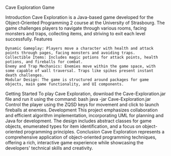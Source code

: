 Cave Exploration Game

Introduction
Cave Exploration is a Java-based game developed for the Object-Oriented Programming 2 course at the University of Strasbourg. The game challenges players to navigate through various rooms, facing monsters and traps, collecting items, and striving to exit each level successfully.
Features

    Dynamic Gameplay: Players move a character with health and attack points through pages, facing monsters and avoiding traps.
    Collectible Items: Includes magic potions for attack points, health potions, and fireballs for combat.
    Enemy and Trap Mechanics: Enemies move within the game space, with some capable of wall traversal. Traps like spikes present instant death challenges.
    Modular Design: The game is structured around packages for game objects, main game functionality, and UI components.

Getting Started
To play Cave Exploration, download the Cave-Exploration.jar file and run it using the command:
bash
java -jar Cave-Exploration.jar
Control the player using the ZQSD keys for movement and click to launch fireballs at enemies.
Development
This project emphasizes collaboration and efficient algorithm implementation, incorporating UML for planning and Java for development. The design includes abstract classes for game objects, enumerated types for item identification, and a focus on object-oriented programming principles.
Conclusion
Cave Exploration represents a comprehensive application of object-oriented programming techniques, offering a rich, interactive game experience while showcasing the developers' technical skills and creativity.
